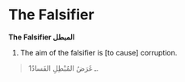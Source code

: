 The Falsifier
=============

**The Falsifier المبطل**

1. The aim of the falsifier is [to cause] corruption.

> 1ـ غَرَضُ المُبْطِلِ الفَسادُ.


